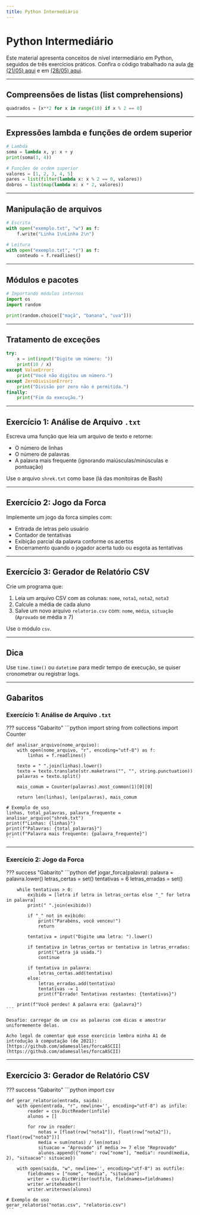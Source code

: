 ```yaml
---
title: Python Intermediário
---
```


# Python Intermediário

Este material apresenta conceitos de nível intermediário em Python, seguidos de três exercícios práticos. Confira o código trabalhado na aula [de (21/05) aqui](https://github.com/adamesalles/edu/blob/main/resources/2025/introcomp/21-05/chamada.py) e em [(28/05) aqui](https://github.com/adamesalles/edu/blob/main/resources/2025/introcomp/21-05/ex1.py).

---

## Compreensões de listas (list comprehensions)

```python
quadrados = [x**2 for x in range(10) if x % 2 == 0]
```

---

## Expressões lambda e funções de ordem superior

```python
# Lambda
soma = lambda x, y: x + y
print(soma(3, 4))

# Funções de ordem superior
valores = [1, 2, 3, 4, 5]
pares = list(filter(lambda x: x % 2 == 0, valores))
dobros = list(map(lambda x: x * 2, valores))
```

---

## Manipulação de arquivos

```python
# Escrita
with open("exemplo.txt", "w") as f:
    f.write("Linha 1\nLinha 2\n")

# Leitura
with open("exemplo.txt", "r") as f:
    conteudo = f.readlines()
```

---

## Módulos e pacotes

```python
# Importando módulos internos
import os
import random

print(random.choice(["maçã", "banana", "uva"]))
```

---

## Tratamento de exceções

```python
try:
    x = int(input("Digite um número: "))
    print(10 / x)
except ValueError:
    print("Você não digitou um número.")
except ZeroDivisionError:
    print("Divisão por zero não é permitida.")
finally:
    print("Fim da execução.")
```

---

## Exercício 1: Análise de Arquivo `.txt`

Escreva uma função que leia um arquivo de texto e retorne:

- O número de linhas
- O número de palavras
- A palavra mais frequente (ignorando maiúsculas/minúsculas e pontuação)

Use o arquivo `shrek.txt` como base (lá das monitoiras de Bash)

---

## Exercício 2: Jogo da Forca

Implemente um jogo da forca simples com:

- Entrada de letras pelo usuário
- Contador de tentativas
- Exibição parcial da palavra conforme os acertos
- Encerramento quando o jogador acerta tudo ou esgota as tentativas

---

## Exercício 3: Gerador de Relatório CSV

Crie um programa que:

1. Leia um arquivo CSV com as colunas: `nome`, `nota1`, `nota2`, `nota3`
2. Calcule a média de cada aluno
3. Salve um novo arquivo `relatorio.csv` com: `nome`, `média`, `situação` (`Aprovado` se média ≥ 7)

Use o módulo `csv`.

---

## Dica

Use `time.time()` ou `datetime` para medir tempo de execução, se quiser cronometrar ou registrar logs.

---

## Gabaritos

### Exercício 1: Análise de Arquivo `.txt`

??? success "Gabarito"
    ```python
    import string
    from collections import Counter

    def analisar_arquivo(nome_arquivo):
        with open(nome_arquivo, "r", encoding="utf-8") as f:
            linhas = f.readlines()

        texto = " ".join(linhas).lower()
        texto = texto.translate(str.maketrans("", "", string.punctuation))
        palavras = texto.split()

        mais_comum = Counter(palavras).most_common(1)[0][0]

        return len(linhas), len(palavras), mais_comum

    # Exemplo de uso
    linhas, total_palavras, palavra_frequente = analisar_arquivo("shrek.txt")
    print(f"Linhas: {linhas}")
    print(f"Palavras: {total_palavras}")
    print(f"Palavra mais frequente: {palavra_frequente}")
    ```

---

### Exercício 2: Jogo da Forca

??? success "Gabarito"
    ```python
    def jogar_forca(palavra):
        palavra = palavra.lower()
        letras_certas = set()
        tentativas = 6
        letras_erradas = set()

        while tentativas > 0:
            exibido = [letra if letra in letras_certas else "_" for letra in palavra]
            print(" ".join(exibido))

            if "_" not in exibido:
                print("Parabéns, você venceu!")
                return

            tentativa = input("Digite uma letra: ").lower()

            if tentativa in letras_certas or tentativa in letras_erradas:
                print("Letra já usada.")
                continue

            if tentativa in palavra:
                letras_certas.add(tentativa)
            else:
                letras_erradas.add(tentativa)
                tentativas -= 1
                print(f"Errado! Tentativas restantes: {tentativas}")

        print(f"Você perdeu! A palavra era: {palavra}")
    ```

    Desafio: carregar de um csv as palavras com dicas e amostrar uniformemente delas. 

    Acho legal de comentar que esse exercício lembra minha A1 de introdução à computação (de 2021): [https://github.com/adamesalles/forcaASCII](https://github.com/adamesalles/forcaASCII)

---

## Exercício 3: Gerador de Relatório CSV

??? success "Gabarito"
    ```python
    import csv

    def gerar_relatorio(entrada, saida):
        with open(entrada, "r", newline='', encoding="utf-8") as infile:
            reader = csv.DictReader(infile)
            alunos = []

            for row in reader:
                notas = [float(row["nota1"]), float(row["nota2"]), float(row["nota3"])]
                media = sum(notas) / len(notas)
                situacao = "Aprovado" if media >= 7 else "Reprovado"
                alunos.append({"nome": row["nome"], "media": round(media, 2), "situacao": situacao})

        with open(saida, "w", newline='', encoding="utf-8") as outfile:
            fieldnames = ["nome", "media", "situacao"]
            writer = csv.DictWriter(outfile, fieldnames=fieldnames)
            writer.writeheader()
            writer.writerows(alunos)

    # Exemplo de uso
    gerar_relatorio("notas.csv", "relatorio.csv")
    ```